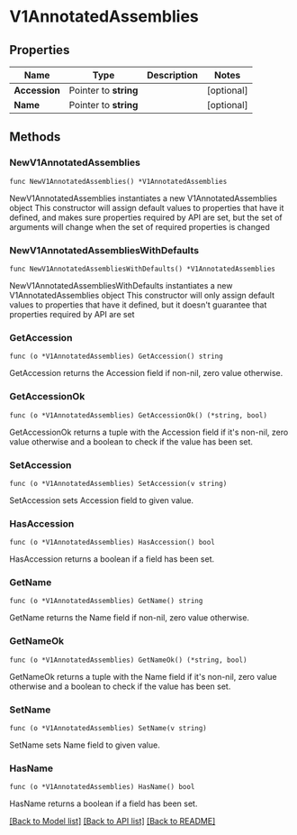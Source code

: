 # V1AnnotatedAssemblies

## Properties

Name | Type | Description | Notes
------------ | ------------- | ------------- | -------------
**Accession** | Pointer to **string** |  | [optional] 
**Name** | Pointer to **string** |  | [optional] 

## Methods

### NewV1AnnotatedAssemblies

`func NewV1AnnotatedAssemblies() *V1AnnotatedAssemblies`

NewV1AnnotatedAssemblies instantiates a new V1AnnotatedAssemblies object
This constructor will assign default values to properties that have it defined,
and makes sure properties required by API are set, but the set of arguments
will change when the set of required properties is changed

### NewV1AnnotatedAssembliesWithDefaults

`func NewV1AnnotatedAssembliesWithDefaults() *V1AnnotatedAssemblies`

NewV1AnnotatedAssembliesWithDefaults instantiates a new V1AnnotatedAssemblies object
This constructor will only assign default values to properties that have it defined,
but it doesn't guarantee that properties required by API are set

### GetAccession

`func (o *V1AnnotatedAssemblies) GetAccession() string`

GetAccession returns the Accession field if non-nil, zero value otherwise.

### GetAccessionOk

`func (o *V1AnnotatedAssemblies) GetAccessionOk() (*string, bool)`

GetAccessionOk returns a tuple with the Accession field if it's non-nil, zero value otherwise
and a boolean to check if the value has been set.

### SetAccession

`func (o *V1AnnotatedAssemblies) SetAccession(v string)`

SetAccession sets Accession field to given value.

### HasAccession

`func (o *V1AnnotatedAssemblies) HasAccession() bool`

HasAccession returns a boolean if a field has been set.

### GetName

`func (o *V1AnnotatedAssemblies) GetName() string`

GetName returns the Name field if non-nil, zero value otherwise.

### GetNameOk

`func (o *V1AnnotatedAssemblies) GetNameOk() (*string, bool)`

GetNameOk returns a tuple with the Name field if it's non-nil, zero value otherwise
and a boolean to check if the value has been set.

### SetName

`func (o *V1AnnotatedAssemblies) SetName(v string)`

SetName sets Name field to given value.

### HasName

`func (o *V1AnnotatedAssemblies) HasName() bool`

HasName returns a boolean if a field has been set.


[[Back to Model list]](../README.md#documentation-for-models) [[Back to API list]](../README.md#documentation-for-api-endpoints) [[Back to README]](../README.md)


